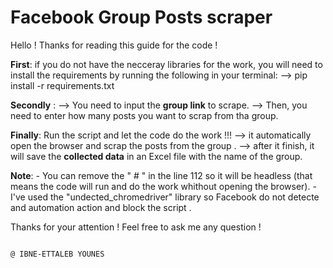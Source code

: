 # Facebook Group Posts scraper
Hello !
Thanks for reading this guide for the code !

**First**: if you do not have the necceray libraries for the work, you will need to install the requirements by running the following in your terminal:
--> pip install -r requirements.txt

**Secondly** : 
--> You need to input the **group link** to scrape.
--> Then, you need to enter how many posts you want to scrap from tha group.

**Finally**:
Run the script and let the code do the work !!!
    --> it automatically open the browser and scrap the posts from the group .
    --> after it finish, it will save the **collected data** in an Excel file with the name of the group.

**Note**:
    - You can remove the " # " in the line 112 so it will be headless (that means the code will run and do the work whithout opening the browser).
    - I've used the "undected_chromedriver" library so Facebook do not detecte and automation action and block the script .


Thanks for your attention !
Feel free to ask me any question !

                                                                                        
                                                                                        @ IBNE-ETTALEB YOUNES
